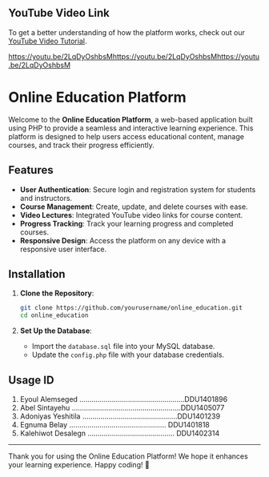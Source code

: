 
## YouTube Video Link

To get a better understanding of how the platform works, 
check out our [YouTube Video Tutorial](https://youtu.be/2LqDyOshbsM).

https://youtu.be/2LqDyOshbsMhttps://youtu.be/2LqDyOshbsMhttps://youtu.be/2LqDyOshbsM
# Online Education Platform

Welcome to the **Online Education Platform**, a web-based application built using PHP to provide a seamless and interactive learning experience.
This platform is designed to help users access educational content, manage courses, and track their progress efficiently.

## Features

- **User Authentication**: Secure login and registration system for students and instructors.
- **Course Management**: Create, update, and delete courses with ease.
- **Video Lectures**: Integrated YouTube video links for course content.
- **Progress Tracking**: Track your learning progress and completed courses.
- **Responsive Design**: Access the platform on any device with a responsive user interface.

## Installation

1. **Clone the Repository**:
   ```bash
   git clone https://github.com/yourusername/online_education.git
   cd online_education
   ```

2. **Set Up the Database**:
   - Import the `database.sql` file into your MySQL database.
   - Update the `config.php` file with your database credentials.

## Usage                                    ID
                      
   1. Eyoul   Alemseged  …………………………………………….DDU1401896
   2. Abel Sintayehu …………………………………………......DDU1405077
   3. Adoniyas  Yeshitila ………………………………………..DDU1401239
   4.  Egnuma    Belay …………………………………………   DDU1401818
   5. Kalehiwot  Desalegn ……………………………………. DDU1402314

---

Thank you for using the Online Education Platform! We hope it enhances your learning experience. Happy coding! 🚀
